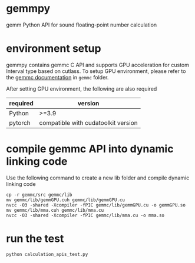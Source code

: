 # gemmpy

gemm Python API for sound floating-point number calculation

# environment setup

gemmpy contains gemmc C API and supports GPU acceleration for custom Interval type based on cutlass. To setup GPU environment, please refer to the [gemmc documentation](https://github.com/ender8848/cuda-playground/tree/main/gemmc#readme) in ```gemmc``` folder. 

After setting GPU environment, the following are also required


|required|version|
|--------|-------|
|Python|>=3.9|
|pytorch|compatible with cudatoolkit version|

# compile gemmc API into dynamic linking code

Use the following command to create a new lib folder and compile dynamic linking code

```
cp -r gemmc/src gemmc/lib
mv gemmc/lib/gemmGPU.cuh gemmc/lib/gemmGPU.cu
nvcc -O3 -shared -Xcompiler -fPIC gemmc/lib/gemmGPU.cu -o gemmGPU.so
mv gemmc/lib/mma.cuh gemmc/lib/mma.cu
nvcc -O3 -shared -Xcompiler -fPIC gemmc/lib/mma.cu -o mma.so
```

# run the test

```
python calculation_apis_test.py
```